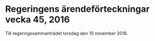 # Regeringens ärendeförteckningar vecka 45, 2016

Till regeringssammanträdet torsdag den 10 november 2016.
